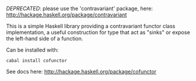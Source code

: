 *DEPRECATED*: please use the 'contravariant' package, here:
http://hackage.haskell.org/package/contravariant

This is a simple Haskell library providing a contravariant functor class
implementation, a useful construction for type that act as "sinks" or expose the
left-hand side of a function.

Can be installed with:

    cabal install cofunctor

See docs here: http://hackage.haskell.org/package/cofunctor
